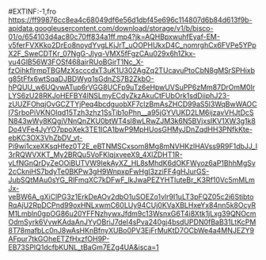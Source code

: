 #EXTINF:-1,fro
https://ff99876cc8ea4c68049df6e56d1dbf45e696c114807d6b84d613f9b-apidata.googleusercontent.com/download/storage/v1/b/bisco-01/o/654103d4ac80c70ff834a1ff.mp4?jk=AQHBpxwuhfEyaf-EM-v5ferFVXKko2DrEo8noydYvgLKjJrT_uOOPHUkxD4C_nomrghCx6FVPe5YPpX2F_SweCDTKr_07NgG-Jlyq-VMX5fFgzCAu029x6h1Zkx-yu4GlB56W3FOSf468airRUoBGirT1Nc_X-fzOihkflrmpTBGMzXscccdxT3uK1U302AgZq2TUcavuPtoCbN8gMSrSPHixbg85tFfx6wtSqaDJBDWyq1sGdnZS7B2ZkbO-hPQUU_w6UQvwATup6rVGG8UCFp9uTz6eHpwUVSuPP6zMm87DrOmM0IrLYS6zU28RKJoHEFBY4lNSLmyECdyZkzAkuCtFUbOrk1sdDiiphJ23-zUUZFOhqjOvGCZTYjPeq4bcdguobXF7cIzBmAsZHCD99aS5l3WqBwWAOCI7SrboPiVKNOlqd15Tzh3zhz1SsTib1oPhn__a95jGYVUKD2LM6ijzavVHJtDcSN843wWy8KQgjVNnQnZKU0btWT4sl8wLRwZJM3k6N5BVjxsIKV1XW3g1k8Do4VFe4JyYO7ppoXek3TE1ICA1bwP9MpHUosGHMyJDnZqdHH3PNfkKte-ebKC3OX3VhZbDV_vt-Pi9wi1cxeXKsqHfez0T2E_eBTNMSCxsom8Mg8mNVHKzlHAVss9R9F1dbJJ_I3rRQWVXKT_My2BRQu5VoFKlqjxveeX9_4XlZDHT1R-yLfNGnQrDyZeOOiBUTVW9IekAyXZ_HL8sMhdK6dOKFWyoz6aP1BhhMgSy2cCkniHS7bdyTe0BKPw3gH9WnpxpFwHgl3zziFF4gHJurGS-JubSQtMAu0sYG_RlFmqXC7kDFwF_lkJwaPEZYHTIuteBr_K3Rf10Vc5mMLmJx-yeBW6A_gXiClPG3z1ErkDeAOv2dbO1uSOEZo1vlr9I1uLT3pFQZ05c2i6StibtoRqAjU2RpDCPnd99oxHNLxwmC60LUy94CUj0KVaXBLHxeYx84nn5k8OcyRM1Lmbln0gpOG86u20YFFNzhywxJfdm9c13WsnxG6T4i8Xtk1jLxg39QNOcmOdmSyrk6VvwKAdaAnJYyOBriJ7deI4sPva240gj4bsdUPDN0fBaB31LtKcPM8T78mafbLc0nJ8wAsHKnBfnyXUBo0PV3EjFrMuKtD7OCbWe4a4MNJEZY9AFpur7tkGOheETZfHxzfOH9P-EB73SPlQ1dcfbKUNL_tBaGm7EZg4UA&isca=1
